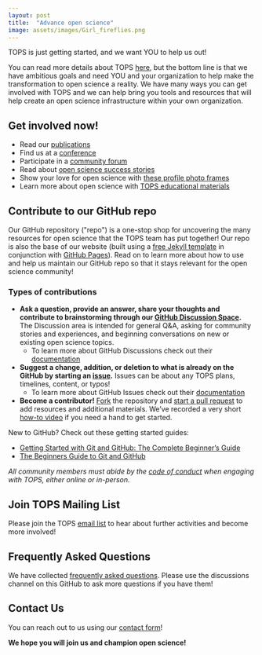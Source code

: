 ```yaml
---
layout: post
title:  "Advance open science"
image: assets/images/Girl_fireflies.png
---
```


TOPS is just getting started, and we want YOU to help us out!

You can read more details about TOPS [here](https://nasa.github.io/Transform-to-Open-Science-Book/), but the bottom line is that we have ambitious goals and need YOU and your organization to help make the transformation to open science a reality. We have many ways you can get involved with TOPS and we can help bring you tools and resources that will help create an open science infrastructure within your own organization.

## Get involved now!

- Read our [publications](https://github.com/nasa/Transform-to-Open-Science/blob/main/docs/Area1_Engagement/Outreach/tops_publications.md)
- Find us at a [conference](https://github.com/nasa/Transform-to-Open-Science/blob/main/docs/Area1_Engagement/Outreach/tops_conferences.md)
- Participate in a [community forum](https://github.com/nasa/Transform-to-Open-Science/tree/main/docs/Area1_Engagement/Community_Forums)
- Read about [open science success stories](https://science.nasa.gov/open-science/transform-to-open-science/stories)
- Show your love for open science with [these profile photo frames](https://www.canva.com/design/DAE_9KAimo4/HGjINSG0FYnFPfjxHUTcIQ/edit)
- Learn more about open science with [TOPS educational materials](https://nasa.github.io/Transform-to-Open-Science-Book/Open_Science_Cookbook/readme.html)


## Contribute to our GitHub repo

Our GitHub repository ("repo") is a one-stop shop for uncovering the many resources for open science that the TOPS team has put together! Our repo is also the base of our website (built using a [free Jekyll template](https://jekyllthemes.io) in conjunction with [GitHub Pages](https://docs.github.com/en/pages/setting-up-a-github-pages-site-with-jekyll)). Read on to learn more about how to use and help us maintain our GitHub repo so that it stays relevant for the open science community!

### Types of contributions

- **Ask a question, provide an answer, share your thoughts and contribute to brainstorming through our [GitHub Discussion Space](https://github.com/nasa/Transform-to-Open-Science/discussions).** The Discussion area is intended for general Q&A, asking for community stories and experiences, and beginning conversations on new or existing open science topics.
  - To learn more about GitHub Discussions check out their [documentation](https://docs.github.com/en/discussions/collaborating-with-your-community-using-discussions/about-discussions)
- **Suggest a change, addition, or deletion to what is already on the GitHub by starting an [issue](https://github.com/nasa/Transform-to-Open-Science/issues).** Issues can be about any TOPS plans, timelines, content, or typos! 
  - To learn more about GitHub Issues check out their [documentation](https://docs.github.com/en/issues/tracking-your-work-with-issues/about-issues)
- **Become a contributor!** [Fork](https://docs.github.com/en/get-started/quickstart/fork-a-repo) the repository and [start a pull request](https://docs.github.com/en/get-started/quickstart/contributing-to-projects#making-a-pull-request) to add resources and additional materials. We’ve recorded a very short [how-to video](https://www.youtube.com/watch?v=PHoScPeMWHI) if you need a hand to get started.

New to GitHub? Check out these getting started guides:
- [Getting Started with Git and GitHub: The Complete Beginner’s Guide](https://towardsdatascience.com/getting-started-with-git-and-github-6fcd0f2d4ac6)
- [The Beginners Guide to Git and GitHub](https://www.freecodecamp.org/news/the-beginners-guide-to-git-github/)

*All community members must abide by the [code of conduct](https://nasa.github.io/Transform-to-Open-Science-Book/About/CODE_OF_CONDUCT.html) when engaging with TOPS, either online or in-person.*



## Join TOPS Mailing List

Please join the TOPS [email list](https://docs.google.com/forms/d/e/1FAIpQLSeb_6PdbaPYFcVwXWgMJ053Q_pF2rW2YOu51Qmrh5nWaRYc7Q/viewform) to hear about further activities and become more involved!


## Frequently Asked Questions

We have collected [frequently asked questions](https://nasa.github.io/Transform-to-Open-Science-Book/About/tops_faq.html). Please use the discussions channel on this GitHub to ask more questions if you have them!

## Contact Us

You can reach out to us using our [contact form](https://docs.google.com/forms/d/1XcjQU9vYyXAMmJFdB6H021PFypGYWbNKvNR_em5q2UY)!

**We hope you will join us and champion open science!**

